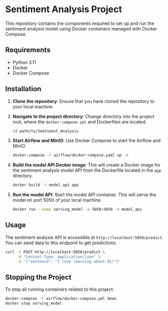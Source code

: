 # Sentiment Analysis Project

This repository contains the components required to set up and run the sentiment analysis model using Docker containers managed with Docker Compose.

## Requirements

- Python 3.11
- Docker
- Docker Compose

## Installation

1. **Clone the repository**:
   Ensure that you have cloned the repository to your local machine.

2. **Navigate to the project directory**:
   Change directory into the project root, where the `docker-compose.yml` and Dockerfiles are located.

   ```bash
   cd path/to/Sentiment_Analysis
   ```

3. **Start Airflow and MinIO**:
   Use Docker Compose to start the Airflow and MinIO.

   ```bash
   docker-compose -f airflow/docker-compose.yaml up -d
   ```

4. **Build the model API Docker image**:
   This will create a Docker image for the sentiment analysis model API from the Dockerfile located in the `app` directory.

   ```bash
   docker build -t model_api app
   ```

5. **Run the model API**:
   Start the model API container. This will serve the model on port 5050 of your local machine.

   ```bash
   docker run --name serving_model -p 5050:5050 -d model_api
   ```

## Usage

The sentiment analysis API is accessible at `http://localhost:5050/predict`. You can send data to this endpoint to get predictions.

```bash
curl -X POST http://localhost:5050/predict \
     -H "Content-Type: application/json" \
     -d '{"sentence": "I love learning about AI!"}'
```

## Stopping the Project

To stop all running containers related to this project:

```bash
docker-compose -f airflow/docker-compose.yml down
docker stop serving_model
```
